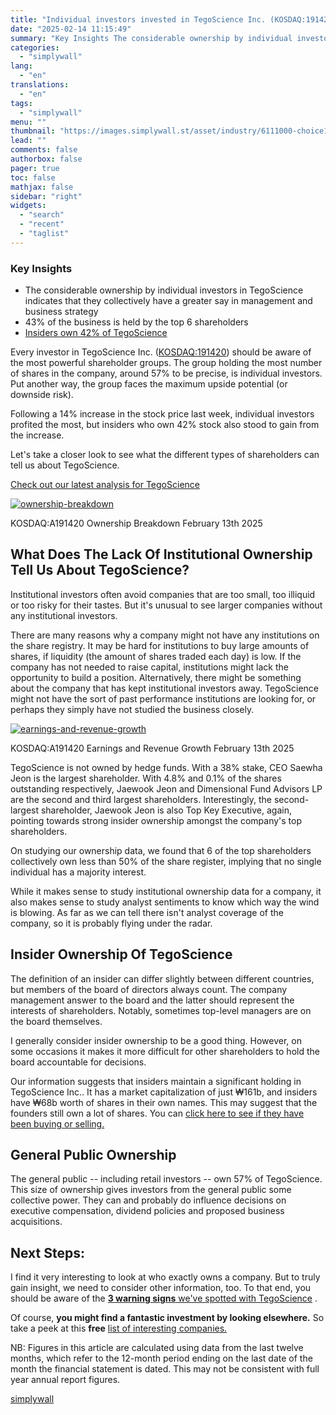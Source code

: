 ```yaml
---
title: "Individual investors invested in TegoScience Inc. (KOSDAQ:191420) up 14% last week, insiders too were rewarded"
date: "2025-02-14 11:15:49"
summary: "Key Insights The considerable ownership by individual investors in TegoScience indicates that they collectively have a greater say in management and business strategy 43% of the business is held by the top 6 shareholders Insiders own 42% of TegoScience Every investor in TegoScience Inc. (KOSDAQ:191420) should be aware of the..."
categories:
  - "simplywall"
lang:
  - "en"
translations:
  - "en"
tags:
  - "simplywall"
menu: ""
thumbnail: "https://images.simplywall.st/asset/industry/6111000-choice1-main-header/1585186710114"
lead: ""
comments: false
authorbox: false
pager: true
toc: false
mathjax: false
sidebar: "right"
widgets:
  - "search"
  - "recent"
  - "taglist"
---
```


### Key Insights

* The considerable ownership by individual investors in TegoScience indicates that they collectively have a greater say in management and business strategy
* 43% of the business is held by the top 6 shareholders
* [Insiders own 42% of TegoScience](https://simplywall.st/stocks/kr/pharmaceuticals-biotech/kosdaq-a191420/tegoscience-shares/ownership)

Every investor in TegoScience Inc. ([KOSDAQ:191420](https://simplywall.st/stocks/kr/pharmaceuticals-biotech/kosdaq-a191420/tegoscience-shares)) should be aware of the most powerful shareholder groups. The group holding the most number of shares in the company, around 57% to be precise, is individual investors. Put another way, the group faces the maximum upside potential (or downside risk).

Following a 14% increase in the stock price last week, individual investors profited the most, but insiders who own 42% stock also stood to gain from the increase.

Let's take a closer look to see what the different types of shareholders can tell us about TegoScience.

 [Check out our latest analysis for TegoScience](https://simplywall.st/stocks/kr/pharmaceuticals-biotech/kosdaq-a191420/tegoscience-shares) 

[![ownership-breakdown](https://images.simplywall.st/asset/chart/29157494-ownership-breakdown-1-dark/1739489928169)](https://simplywall.st/stocks/kr/pharmaceuticals-biotech/kosdaq-a191420/tegoscience-shares/ownership)

KOSDAQ:A191420 Ownership Breakdown February 13th 2025

What Does The Lack Of Institutional Ownership Tell Us About TegoScience?
------------------------------------------------------------------------

Institutional investors often avoid companies that are too small, too illiquid or too risky for their tastes. But it's unusual to see larger companies without any institutional investors.

There are many reasons why a company might not have any institutions on the share registry. It may be hard for institutions to buy large amounts of shares, if liquidity (the amount of shares traded each day) is low. If the company has not needed to raise capital, institutions might lack the opportunity to build a position. Alternatively, there might be something about the company that has kept institutional investors away. TegoScience might not have the sort of past performance institutions are looking for, or perhaps they simply have not studied the business closely.

[![earnings-and-revenue-growth](https://images.simplywall.st/asset/chart/29157494-earnings-and-revenue-growth-1-dark/1739489929974)](https://simplywall.st/stocks/kr/pharmaceuticals-biotech/kosdaq-a191420/tegoscience-shares/future)

KOSDAQ:A191420 Earnings and Revenue Growth February 13th 2025

TegoScience is not owned by hedge funds. With a 38% stake, CEO Saewha Jeon is the largest shareholder. With 4.8% and 0.1% of the shares outstanding respectively, Jaewook Jeon and Dimensional Fund Advisors LP are the second and third largest shareholders. Interestingly, the second-largest shareholder, Jaewook Jeon is also Top Key Executive, again, pointing towards strong insider ownership amongst the company's top shareholders.

On studying our ownership data, we found that 6 of the top shareholders collectively own less than 50% of the share register, implying that no single individual has a majority interest.

While it makes sense to study institutional ownership data for a company, it also makes sense to study analyst sentiments to know which way the wind is blowing. As far as we can tell there isn't analyst coverage of the company, so it is probably flying under the radar.

Insider Ownership Of TegoScience
--------------------------------

The definition of an insider can differ slightly between different countries, but members of the board of directors always count. The company management answer to the board and the latter should represent the interests of shareholders. Notably, sometimes top-level managers are on the board themselves.

I generally consider insider ownership to be a good thing. However, on some occasions it makes it more difficult for other shareholders to hold the board accountable for decisions.

Our information suggests that insiders maintain a significant holding in TegoScience Inc.. It has a market capitalization of just ₩161b, and insiders have ₩68b worth of shares in their own names. This may suggest that the founders still own a lot of shares. You can  [click here to see if they have been buying or selling.](https://simplywall.st/stocks/kr/pharmaceuticals-biotech/kosdaq-a191420/tegoscience-shares/ownership) 

General Public Ownership
------------------------

The general public -- including retail investors -- own 57% of TegoScience. This size of ownership gives investors from the general public some collective power. They can and probably do influence decisions on executive compensation, dividend policies and proposed business acquisitions.

Next Steps:
-----------

I find it very interesting to look at who exactly owns a company. But to truly gain insight, we need to consider other information, too. To that end, you should be aware of the  [**3 warning signs**  we've spotted with TegoScience](https://simplywall.st/stocks/kr/pharmaceuticals-biotech/kosdaq-a191420/tegoscience-shares) .

Of course, **you might find a fantastic investment by looking elsewhere.** So take a peek at this **free** [list of interesting companies.](https://simplywall.st/discover/investing-ideas/206/big-green-snowflakes)

NB: Figures in this article are calculated using data from the last twelve months, which refer to the 12-month period ending on the last date of the month the financial statement is dated. This may not be consistent with full year annual report figures.

[simplywall](https://simplywall.st/stocks/kr/pharmaceuticals-biotech/kosdaq-a191420/tegoscience-shares/news/individual-investors-invested-in-tegoscience-inc-kosdaq19142)
